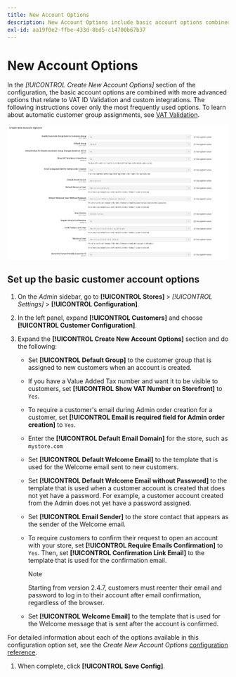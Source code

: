 ```yaml
---
title: New Account Options
description: New Account Options include basic account options combined with advanced options.
exl-id: aa19f0e2-ffbe-433d-8bd5-c14700b67b37
---
```

# New Account Options

In the _[!UICONTROL Create New Account Options]_ section of the configuration, the basic account options are combined with more advanced options that relate to VAT ID Validation and custom integrations. The following instructions cover only the most frequently used options. To learn about automatic customer group assignments, see [VAT Validation](../stores-purchase/vat.md).

![Create New Account Options](assets/customer-configuration-create-new-account-options.png)<!-- zoom -->

## Set up the basic customer account options

1. On the _Admin_ sidebar, go to **[!UICONTROL Stores]** > _[!UICONTROL Settings]_ > **[!UICONTROL Configuration]**.

1. In the left panel, expand **[!UICONTROL Customers]** and choose **[!UICONTROL Customer Configuration]**.

1. Expand the **[!UICONTROL Create New Account Options]** section and do the following:

   - Set **[!UICONTROL Default Group]** to the customer group that is assigned to new customers when an account is created.

   - If you have a Value Added Tax number and want it to be visible to customers, set **[!UICONTROL Show VAT Number on Storefront]** to `Yes`.

   - To require a customer's email during Admin order creation for a customer, set **[!UICONTROL Email is required field for Admin order creation]** to `Yes`.

   - Enter the **[!UICONTROL Default Email Domain]** for the store, such as `mystore.com`

   - Set **[!UICONTROL Default Welcome Email]** to the template that is used for the Welcome email sent to new customers.

   - Set **[!UICONTROL Default Welcome Email without Password]** to the template that is used when a customer account is created that does not yet have a password. For example, a customer account created from the Admin does not yet have a password assigned.

   - Set **[!UICONTROL Email Sender]** to the store contact that appears as the sender of the Welcome email.

   - To require customers to confirm their request to open an account with your store, set **[!UICONTROL Require Emails Confirmation]** to `Yes`. Then, set **[!UICONTROL Confirmation Link Email]** to the template that is used for the confirmation email.
   
      >[!NOTE]
      >
      >Starting from version 2.4.7, customers must reenter their email and password to log in to their account after email confirmation, regardless of the browser.

   - Set **[!UICONTROL Welcome Email]** to the template that is used for the Welcome message that is sent after the account is confirmed.

  For detailed information about each of the options available in this configuration option set, see the _Create New Account Options_ [configuration reference](../configuration-reference/customers/customer-configuration.md).

1. When complete, click **[!UICONTROL Save Config]**.
